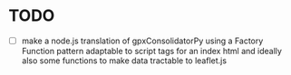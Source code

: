 # TODO

- [ ] make a node.js translation of gpxConsolidatorPy using a Factory Function pattern adaptable to script tags for an index html and ideally also some functions to make data tractable to leaflet.js